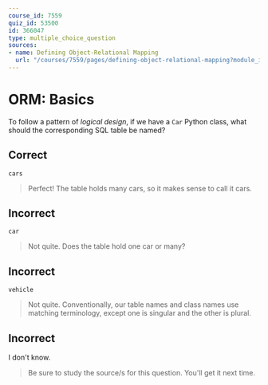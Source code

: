 ```yaml
---
course_id: 7559
quiz_id: 53500
id: 366047
type: multiple_choice_question
sources:
- name: Defining Object-Relational Mapping
  url: "/courses/7559/pages/defining-object-relational-mapping?module_item_id=629291"
---
```


# ORM: Basics

To follow a pattern of _logical design_, if we have a `Car` Python class, what
should the corresponding SQL table be named?

## Correct

`cars`

> Perfect! The table holds many cars, so it makes sense to call it cars.

## Incorrect

`car`

> Not quite. Does the table hold one car or many?

## Incorrect

`vehicle`

> Not quite. Conventionally, our table names and class names use matching
> terminology, except one is singular and the other is plural.

## Incorrect

I don't know.

> Be sure to study the source/s for this question. You'll get it next time.
